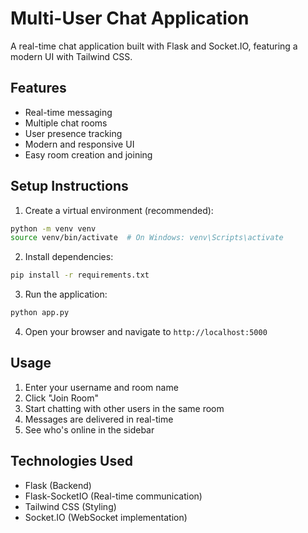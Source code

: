 # Multi-User Chat Application

A real-time chat application built with Flask and Socket.IO, featuring a modern UI with Tailwind CSS.

## Features

- Real-time messaging
- Multiple chat rooms
- User presence tracking
- Modern and responsive UI
- Easy room creation and joining

## Setup Instructions

1. Create a virtual environment (recommended):
```bash
python -m venv venv
source venv/bin/activate  # On Windows: venv\Scripts\activate
```

2. Install dependencies:
```bash
pip install -r requirements.txt
```

3. Run the application:
```bash
python app.py
```

4. Open your browser and navigate to `http://localhost:5000`

## Usage

1. Enter your username and room name
2. Click "Join Room"
3. Start chatting with other users in the same room
4. Messages are delivered in real-time
5. See who's online in the sidebar

## Technologies Used

- Flask (Backend)
- Flask-SocketIO (Real-time communication)
- Tailwind CSS (Styling)
- Socket.IO (WebSocket implementation) 